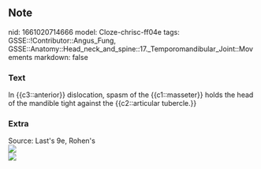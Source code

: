 ## Note
nid: 1661020714666
model: Cloze-chrisc-ff04e
tags: GSSE::!Contributor::Angus_Fung, GSSE::Anatomy::Head_neck_and_spine::17._Temporomandibular_Joint::Movements
markdown: false

### Text
In {{c3::anterior}} dislocation, spasm of the {{c1::masseter}} holds the head of the mandible tight against the {{c2::articular tubercle.}}

### Extra
<div>
  Source: Last's 9e, Rohen's
</div>
<div>
  <div><img src=
  "paste-8eaf81715b951a0b93fb47c22382598bb89579f1.jpg"></div>
  <div><img src=
  "paste-b28cc3cb0c6bbfb583d61173b45a0e2a1ca1e2fc.jpg"></div>
</div>
